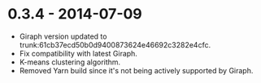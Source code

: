# 0.3.4 - 2014-07-09

* Giraph version updated to trunk:61cb37ecd50b0d9400873624e46692c3282e4cfc.
* Fix compatibility with latest Giraph.
* K-means clustering algorithm.
* Removed Yarn build since it's not being actively supported by Giraph.
